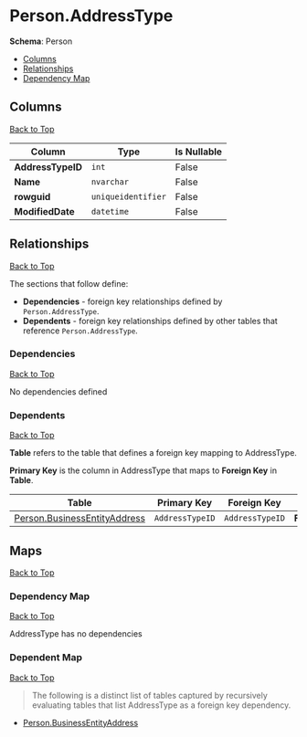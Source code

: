 # Person.AddressType

**Schema**: Person
* [Columns](#columns)
* [Relationships](#relationships)
* [Dependency Map](#dependency-map)

## Columns
[Back to Top](#addresstype)

Column | Type | Is Nullable
-------|------|------------
**AddressTypeID** | `int` | False
**Name** | `nvarchar` | False
**rowguid** | `uniqueidentifier` | False
**ModifiedDate** | `datetime` | False

## Relationships
[Back to Top](#addresstype)


The sections that follow define:
* **Dependencies** - foreign key relationships defined by `Person.AddressType`.
* **Dependents** - foreign key relationships defined by other tables that reference `Person.AddressType`.

### Dependencies
[Back to Top](#addresstype)


No dependencies defined

### Dependents
[Back to Top](#addresstype)

**Table** refers to the table that defines a foreign key mapping to AddressType.

**Primary Key** is the column in AddressType that maps to **Foreign Key** in **Table**.

Table | Primary Key | Foreign Key | Foreign Key Name
------|-------------|-------------|-----------------
[Person.BusinessEntityAddress](./BusinessEntityAddress.md) | `AddressTypeID` | `AddressTypeID` | **FK_BusinessEntityAddress_AddressType_AddressTypeID**

## Maps
[Back to Top](#addresstype)

### Dependency Map
[Back to Top](#addresstype)

AddressType has no dependencies
### Dependent Map
[Back to Top](#addresstype)

> The following is a distinct list of tables captured by recursively evaluating tables that list AddressType as a foreign key dependency.

* [Person.BusinessEntityAddress](./BusinessEntityAddress.md)
